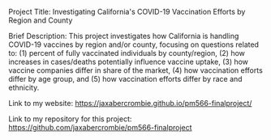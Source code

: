 Project Title:
Investigating California's COVID-19 Vaccination Efforts by Region and County


Brief Description:
This project investigates how California is handling COVID-19 vaccines by region 
and/or county, focusing on questions related to: (1) percent of fully vaccinated 
individuals by county/region, (2) how increases in cases/deaths potentially
influence vaccine uptake, (3) how vaccine companies differ in share of the 
market, (4) how vaccination efforts differ by age group, and (5) how vaccination 
efforts differ by race and ethnicity.


Link to my website:
https://jaxabercrombie.github.io/pm566-finalproject/ 


Link to my repository for this project: 
https://github.com/jaxabercrombie/pm566-finalproject 
